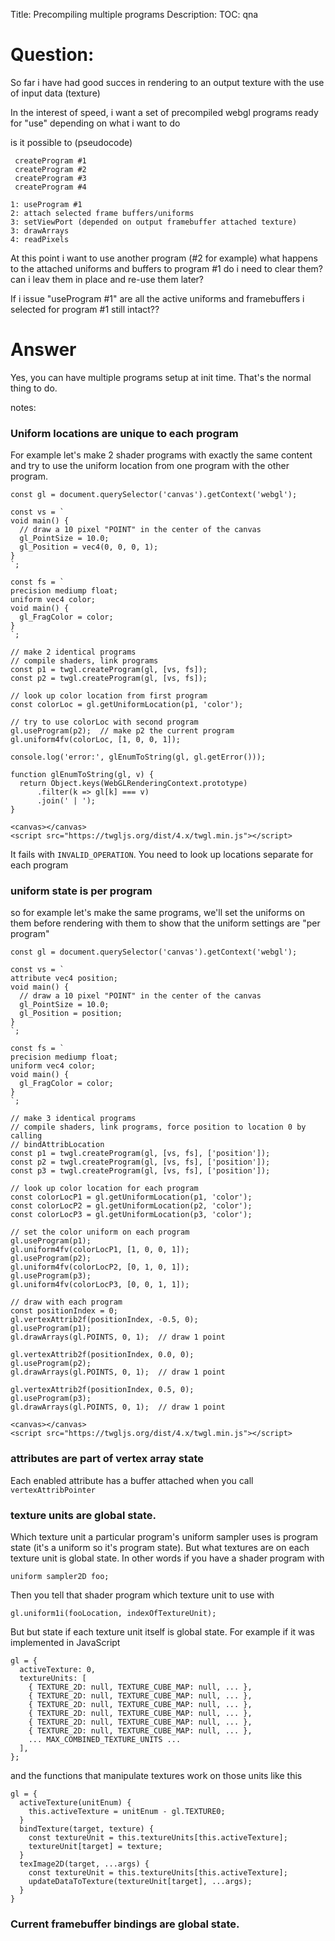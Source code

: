 Title: Precompiling multiple programs
Description:
TOC: qna

# Question:

So far i have had good succes in rendering to an output texture with the use of input data (texture)

In the interest of speed, i want a set of precompiled webgl programs ready for "use" depending on what i want to do

is it possible to (pseudocode)
```
 createProgram #1
 createProgram #2
 createProgram #3
 createProgram #4

1: useProgram #1
2: attach selected frame buffers/uniforms
3: setViewPort (depended on output framebuffer attached texture)
3: drawArrays
4: readPixels
```
At this point i want to use another program (#2 for example) 
what happens to the attached uniforms and buffers to program #1
do i need to clear them? can i leav them in place and re-use them later?

If i issue "useProgram #1" are all the active uniforms and framebuffers i selected for program #1 still intact??




# Answer

Yes, you can have multiple programs setup at init time. That's the normal thing to do.

notes:

### Uniform locations are unique to each program

For example let's make 2 shader programs with exactly the same content and try to use the uniform location from one program with the other program.

<!-- begin snippet: js hide: false console: true babel: false -->

<!-- language: lang-js -->

    const gl = document.querySelector('canvas').getContext('webgl');

    const vs = `
    void main() {
      // draw a 10 pixel "POINT" in the center of the canvas
      gl_PointSize = 10.0;
      gl_Position = vec4(0, 0, 0, 1);
    }
    `;

    const fs = `
    precision mediump float;
    uniform vec4 color;
    void main() {
      gl_FragColor = color;
    }
    `;

    // make 2 identical programs
    // compile shaders, link programs
    const p1 = twgl.createProgram(gl, [vs, fs]);
    const p2 = twgl.createProgram(gl, [vs, fs]);

    // look up color location from first program
    const colorLoc = gl.getUniformLocation(p1, 'color');

    // try to use colorLoc with second program
    gl.useProgram(p2);  // make p2 the current program
    gl.uniform4fv(colorLoc, [1, 0, 0, 1]);

    console.log('error:', glEnumToString(gl, gl.getError()));

    function glEnumToString(gl, v) {
      return Object.keys(WebGLRenderingContext.prototype)
          .filter(k => gl[k] === v)
          .join(' | ');
    }

<!-- language: lang-html -->

    <canvas></canvas>
    <script src="https://twgljs.org/dist/4.x/twgl.min.js"></script>

<!-- end snippet -->

It fails with `INVALID_OPERATION`. You need to look up locations separate for each program

### uniform state is per program

so for example let's make the same programs, we'll set the uniforms on them before rendering with them to show that the uniform settings are "per program"


<!-- begin snippet: js hide: false console: true babel: false -->

<!-- language: lang-js -->

    const gl = document.querySelector('canvas').getContext('webgl');

    const vs = `
    attribute vec4 position;
    void main() {
      // draw a 10 pixel "POINT" in the center of the canvas
      gl_PointSize = 10.0;
      gl_Position = position;
    }
    `;

    const fs = `
    precision mediump float;
    uniform vec4 color;
    void main() {
      gl_FragColor = color;
    }
    `;

    // make 3 identical programs
    // compile shaders, link programs, force position to location 0 by calling 
    // bindAttribLocation
    const p1 = twgl.createProgram(gl, [vs, fs], ['position']);
    const p2 = twgl.createProgram(gl, [vs, fs], ['position']);
    const p3 = twgl.createProgram(gl, [vs, fs], ['position']);

    // look up color location for each program
    const colorLocP1 = gl.getUniformLocation(p1, 'color');
    const colorLocP2 = gl.getUniformLocation(p2, 'color');
    const colorLocP3 = gl.getUniformLocation(p3, 'color');

    // set the color uniform on each program
    gl.useProgram(p1);
    gl.uniform4fv(colorLocP1, [1, 0, 0, 1]);
    gl.useProgram(p2);
    gl.uniform4fv(colorLocP2, [0, 1, 0, 1]);
    gl.useProgram(p3);
    gl.uniform4fv(colorLocP3, [0, 0, 1, 1]);

    // draw with each program
    const positionIndex = 0; 
    gl.vertexAttrib2f(positionIndex, -0.5, 0);
    gl.useProgram(p1);
    gl.drawArrays(gl.POINTS, 0, 1);  // draw 1 point

    gl.vertexAttrib2f(positionIndex, 0.0, 0);
    gl.useProgram(p2);
    gl.drawArrays(gl.POINTS, 0, 1);  // draw 1 point

    gl.vertexAttrib2f(positionIndex, 0.5, 0);
    gl.useProgram(p3);
    gl.drawArrays(gl.POINTS, 0, 1);  // draw 1 point

<!-- language: lang-html -->

    <canvas></canvas>
    <script src="https://twgljs.org/dist/4.x/twgl.min.js"></script>

<!-- end snippet -->

### attributes are part of vertex array state

Each enabled attribute has a buffer attached when you call `vertexAttribPointer`

### texture units are global state. 

Which texture unit a particular program's uniform sampler uses is program state (it's a uniform so it's program state). But what textures are on each texture unit is global state.  In other words if you have a shader program with

    uniform sampler2D foo;

Then you tell that shader program which texture unit to use with

    gl.uniform1i(fooLocation, indexOfTextureUnit);

But but state if each texture unit itself is global state. For example if it was implemented in JavaScript

```
gl = {
  activeTexture: 0,
  textureUnits: [
    { TEXTURE_2D: null, TEXTURE_CUBE_MAP: null, ... },
    { TEXTURE_2D: null, TEXTURE_CUBE_MAP: null, ... },
    { TEXTURE_2D: null, TEXTURE_CUBE_MAP: null, ... },
    { TEXTURE_2D: null, TEXTURE_CUBE_MAP: null, ... },
    { TEXTURE_2D: null, TEXTURE_CUBE_MAP: null, ... },
    { TEXTURE_2D: null, TEXTURE_CUBE_MAP: null, ... },
    ... MAX_COMBINED_TEXTURE_UNITS ...
  ],
};
```

and the functions that manipulate textures work on those units like this

```
gl = {
  activeTexture(unitEnum) {
    this.activeTexture = unitEnum - gl.TEXTURE0;
  }
  bindTexture(target, texture) {
    const textureUnit = this.textureUnits[this.activeTexture];
    textureUnit[target] = texture;
  }
  texImage2D(target, ...args) {
    const textureUnit = this.textureUnits[this.activeTexture];
    updateDataToTexture(textureUnit[target], ...args);
  }
}
```    

### Current framebuffer bindings are global state.

